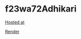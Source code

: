 # f23wa72Adhikari

[Hosted at](https://github.com/dearbishal/f23wa72Adhikari)

[Render](https://f23wa72adhikari.onrender.com)

